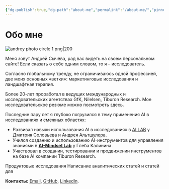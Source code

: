 ```yaml
---
{"dg-publish":true,"dg-path":"about-me","permalink":"/about-me/","pinned":true,"tags":["gardenEntry"]}
---
```




# Обо мне

![andrey photo circle 1.png|200](/img/user/Images/andrey%20photo%20circle%201.png)

Меня зовут Андрей Сычёва, рад вас видеть на своем персональном сайте!
Если сказать о себе одним словом, то я – исследователь.

Согласно глобальному тренду, не ограничиваюсь одной профессией, две моих основных «ветки»:  маркетинговые исследования и ландшафтная терапия.


Более 20-лет проработал в ведущих международных и исследовательских агентствах GfK, Nilelsen, Tiburon Research. Мое исследовательское резюме можно посмотреть здесь.

Последние  пару лет я глубоко погрузился в тему применения AI в исследованиях и смежных областях:  
- Развивал навыки использования AI в исследованиях  в  [AI LAB](****https://ai-lab.tech/****) у Дмитрия Соловьева и Андрея Альтшулера. 
- Учился созданию и использованию AI-инструментов для управления знаниями в  [**AI-Mindset Lab**](https://aimindset.org/)  у Глеба Калинина.
- Участвовал в создании, тестировании и продвижении инструментов на базе AI  компании Tiburon Research. 




Продуктовые исследования 
Написание аналитических статей и статей для 












**Контакты:** [Email](mailto:andreysychev@example.com), [GitHub](https://github.com/asychev599), [LinkedIn](https://linkedin.com/in/andreysychev).

